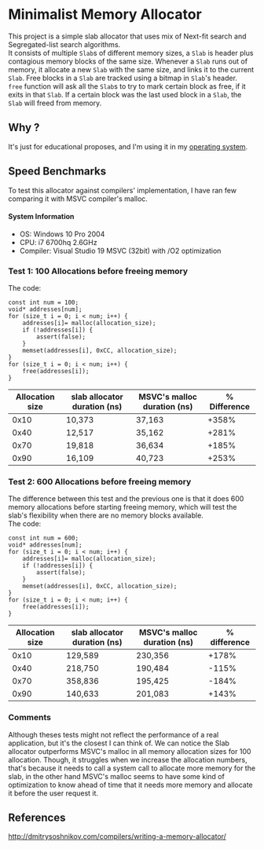 # Minimalist Memory Allocator
This project is a simple slab allocator that uses mix of Next-fit search and Segregated-list search algorithms.<br>
It consists of multiple `Slab`s of different memory sizes, a `Slab` is header plus contagious memory blocks of the same size. Whenever a `Slab` runs out of memory, it allocate a new `Slab` with the same size, and links it to the current `Slab`. Free blocks in a `Slab` are tracked using a bitmap in `Slab`'s header. <br>
`free` function will ask all the `Slab`s to try to mark certain block as free, if it exits in that `Slab`. If a certain block was the last used block in a `Slab`, the `Slab` will  freed from memory.

## Why ?
It's just for educational proposes, and I'm using it in my [operating system](https://github.com/AymenSekhri/CyanOS).

## Speed Benchmarks
To test this allocator against compilers' implementation, I have ran few comparing it with MSVC compiler's malloc.<br>
#### System Information
- OS: Windows 10 Pro 2004
- CPU: i7 6700hq 2.6GHz
- Compiler: Visual Studio 19 MSVC (32bit) with /O2 optimization 


### Test 1: 100 Allocations before freeing memory
The code:
```
const int num = 100;
void* addresses[num];
for (size_t i = 0; i < num; i++) {
    addresses[i]= malloc(allocation_size);
    if (!addresses[i]) {
        assert(false);
    }
    memset(addresses[i], 0xCC, allocation_size);
}
for (size_t i = 0; i < num; i++) {
    free(addresses[i]);
}
```

| Allocation size | slab allocator duration (ns) | MSVC's malloc duration (ns) | % Difference |
| --------------- | ---------------------------- | --------------------------- | ------------ |
| 0x10            | 10,373                       | 37,163                      | +358%        |
| 0x40            | 12,517                       | 35,162                      | +281%        |
| 0x70            | 19,818                       | 36,634                      | +185%        |
| 0x90            | 16,109                       | 40,723                      | +253%        |

### Test 2: 600 Allocations before freeing memory
The difference between this test and the previous one is that it does 600 memory allocations before starting freeing memory, which will test the slab's flexibility when there are no memory blocks available.<br>
The code:
```
const int num = 600;
void* addresses[num];
for (size_t i = 0; i < num; i++) {
    addresses[i]= malloc(allocation_size);
    if (!addresses[i]) {
        assert(false);
    }
    memset(addresses[i], 0xCC, allocation_size);
}
for (size_t i = 0; i < num; i++) {
    free(addresses[i]);
}
```

| Allocation size | slab allocator duration (ns) | MSVC's malloc duration (ns) | % difference |
| --------------- | ---------------------------- | --------------------------- | ------------ |
| 0x10            | 129,589                      | 230,356                     | +178%        |
| 0x40            | 218,750                      | 190,484                     | -115%        |
| 0x70            | 358,836                      | 195,425                     | -184%        |
| 0x90            | 140,633                      | 201,083                     | +143%        |

### Comments
Although theses tests might not reflect the performance of a real application, but it's the closest I can think of. We can notice the Slab allocator outperforms MSVC's malloc in all memory allocation sizes for 100 allocation. Though, it struggles when we increase the allocation numbers, that's because it needs to call a system call to allocate more memory for the slab, in the other hand MSVC's malloc seems to have some kind of optimization to know ahead of time that it needs more memory and allocate it before the user request it.

## References

http://dmitrysoshnikov.com/compilers/writing-a-memory-allocator/
